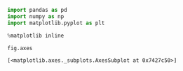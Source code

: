 

```python
import pandas as pd
import numpy as np
import matplotlib.pyplot as plt

%matplotlib inline
```


```python
fig.axes
```




    [<matplotlib.axes._subplots.AxesSubplot at 0x7427c50>]




```python

```
